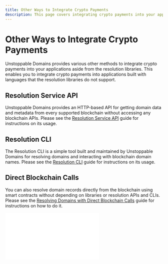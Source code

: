 ```yaml
---
title: Other Ways to Integrate Crypto Payments
description: This page covers integrating crypto payments into your applications aside from the resolution libraries.
---
```


# Other Ways to Integrate Crypto Payments

Unstoppable Domains provides various other methods to integrate crypto payments into your applications aside from the resolution libraries. This enables you to integrate crypto payments into applications built with languages that the resolution libraries do not support.

## Resolution Service API

Unstoppable Domains provides an HTTP-based API for getting domain data and metadata from every supported blockchain without accessing any blockchain APIs. Please see the [Resolution Service API](../../developer-toolkit/resolution-service-api/) guide for instructions on its usage.

## Resolution CLI

The Resolution CLI is a simple tool built and maintained by Unstoppable Domains for resolving domains and interacting with blockchain domain names. Please see the [Resolution CLI](../../developer-toolkit/resolution-cli/) guide for instructions on its usage.

## Direct Blockchain Calls

You can also resolve domain records directly from the blockchain using smart contracts without depending on libraries or resolution APIs and CLIs. Please see the [Resolving Domains with Direct Blockchain Calls](../../developer-toolkit/direct-blockchain-calls/resolve-unstoppable-domain-names/) guide for instructions on how to do it.

<embed src="/snippets/_discord.md" />
